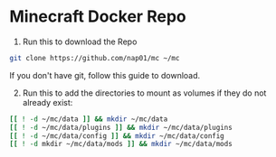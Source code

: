 # Minecraft Docker Repo

1. Run this to download the Repo

```bash
git clone https://github.com/nap01/mc ~/mc
```

If you don't have git, follow this guide to download.

2. Run this to add the directories to mount as volumes if they do not already exist:

```bash
[[ ! -d ~/mc/data ]] && mkdir ~/mc/data
[[ ! -d ~/mc/data/plugins ]] && mkdir ~/mc/data/plugins
[[ ! -d ~/mc/data/config ]] && mkdir ~/mc/data/config
[[ ! -d mkdir ~/mc/data/mods ]] && mkdir ~/mc/data/mods
```
